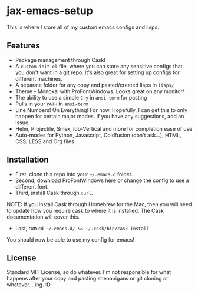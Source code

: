 # jax-emacs-setup
This is where I store all of my custom emacs configs and lisps.

## Features

* Package management through Cask!
* A `custom-init.el` file, where you can store any sensitive configs that you
don't want in a git repo. It's also great for setting up configs for different
machines.
* A separate folder for any copy and pasted/created lisps in `lisps/`
* Theme - Monokai with ProFontWindows. Looks great on any monitor!
* The ability to use a simple `C-y` in `ansi-term` for pasting
* Pulls in your `PATH` in `ansi-term`
* Line Numbers! On Everything! For now. Hopefully, I can get this to only happen
for certain major modes. If you have any suggestions, add an issue.
* Helm, Projectile, Smex, Ido-Vertical and more for completion ease of use
* Auto-modes for Python, Javascript, Coldfusion (don't ask...), HTML, CSS, LESS and Org files

## Installation
* First, clone this repo into your `~/.emacs.d` folder.
* Second, download ProFontWindows [here](http://www.fontsquirrel.com/fonts/profontwindows) or change the config to use a different font.
* Third, install Cask through `curl`.

NOTE: If you install Cask through Homebrew for the Mac, then you will need to update how you require cask to where it is installed. The Cask documentation will cover this.

* Last, run `cd ~/.emacs.d/ && ~/.cask/bin/cask install`

You should now be able to use my config for emacs!

## License
Standard MIT License, so do whatever. I'm not responsible for what happens
after your copy and pasting shenanigans or git cloning or whatever....ing. :D
